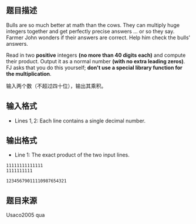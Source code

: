 ## 题目描述

Bulls are so much better at math than the cows. They can multiply huge integers together and get perfectly precise answers ... or so they say. Farmer John wonders if their answers are correct. Help him check the bulls' answers.

Read in two **positive** integers **(no more than $40$ digits each)** and compute their product. Output it as a normal number **(with no extra leading zeros)**. FJ asks that you do this yourself; **don't use a special library function for the multiplication**.

输入两个数（不超过四十位），输出其乘积。 

## 输入格式

* Lines $1,2$: Each line contains a single decimal number.

## 输出格式

* Line $1$: The exact product of the two input lines.

```input1
11111111111111
1111111111
```

```output1
12345679011110987654321
```

## 题目来源

Usaco2005 qua